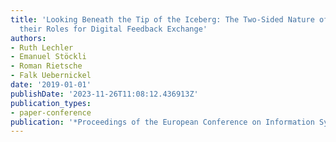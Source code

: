 ```yaml
---
title: 'Looking Beneath the Tip of the Iceberg: The Two-Sided Nature of Chatbots and
  their Roles for Digital Feedback Exchange'
authors:
- Ruth Lechler
- Emanuel Stöckli
- Roman Rietsche
- Falk Uebernickel
date: '2019-01-01'
publishDate: '2023-11-26T11:08:12.436913Z'
publication_types:
- paper-conference
publication: '*Proceedings of the European Conference on Information Systems (ECIS)*'
---
```


